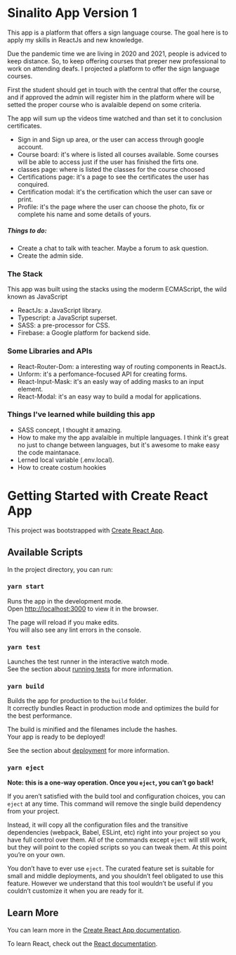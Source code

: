 # Sinalito App Version 1

This app is a platform that offers a sign language course. The goal here is to apply my skills in ReactJs and new knowledge.

Due the pandemic time we are living in 2020 and 2021, people is adviced to keep distance. So, to keep offering courses that preper new professional to work on attending deafs. I projected a platform to offer the sign language courses.

First the student should get in touch with the central that offer the course, and if approved the admin will register him in the platform where will be setted the proper course who is avalaible depend on some criteria.

The app will sum up the videos time watched and than set it to conclusion certificates.

- Sign in and Sign up area, or the user can access through google account.
- Course board: it's where is listed all courses available. Some courses will be able to access just if the user has finished the firts one.
- classes page: where is listed the classes for the course choosed
- Certifications page: it's a page to see the certificates the user has conquired.
- Certification modal: it's the certification which the user can save or print.
- Profile: it's the page where the user can choose the photo, fix or complete his name and some details of yours.

##### Things to do:
  - Create a chat to talk with teacher. Maybe a forum to ask question.
  - Create the admin side.

### The Stack

This app was built using the stacks using the moderm ECMAScript, the wild known as JavaScript

- ReactJs: a JavaScript library.
- Typescript: a JavaScript superset.
- SASS: a pre-processor for CSS.
- Firebase: a Google platform for backend side.

### Some Libraries and APIs

- React-Router-Dom: a interesting way of routing components in ReactJs.
- Unform: it's a perfomance-focused API for creating forms.
- React-Input-Mask: it's an easly way of adding masks to an input element.
- React-Modal: it's an easy way to build a modal for applications.


### Things I've learned while building this app
- SASS concept, I thought it amazing.
- How to make my the app avalaible in multiple languages. I think it's great no just to change between languages, but it's awesome to make easy the code maintanace.
- Lerned local variable (.env.local).
- How to create costum hookies  



# Getting Started with Create React App

This project was bootstrapped with [Create React App](https://github.com/facebook/create-react-app).

## Available Scripts

In the project directory, you can run:

### `yarn start`

Runs the app in the development mode.\
Open [http://localhost:3000](http://localhost:3000) to view it in the browser.

The page will reload if you make edits.\
You will also see any lint errors in the console.

### `yarn test`

Launches the test runner in the interactive watch mode.\
See the section about [running tests](https://facebook.github.io/create-react-app/docs/running-tests) for more information.

### `yarn build`

Builds the app for production to the `build` folder.\
It correctly bundles React in production mode and optimizes the build for the best performance.

The build is minified and the filenames include the hashes.\
Your app is ready to be deployed!

See the section about [deployment](https://facebook.github.io/create-react-app/docs/deployment) for more information.

### `yarn eject`

**Note: this is a one-way operation. Once you `eject`, you can’t go back!**

If you aren’t satisfied with the build tool and configuration choices, you can `eject` at any time. This command will remove the single build dependency from your project.

Instead, it will copy all the configuration files and the transitive dependencies (webpack, Babel, ESLint, etc) right into your project so you have full control over them. All of the commands except `eject` will still work, but they will point to the copied scripts so you can tweak them. At this point you’re on your own.

You don’t have to ever use `eject`. The curated feature set is suitable for small and middle deployments, and you shouldn’t feel obligated to use this feature. However we understand that this tool wouldn’t be useful if you couldn’t customize it when you are ready for it.

## Learn More

You can learn more in the [Create React App documentation](https://facebook.github.io/create-react-app/docs/getting-started).

To learn React, check out the [React documentation](https://reactjs.org/).
